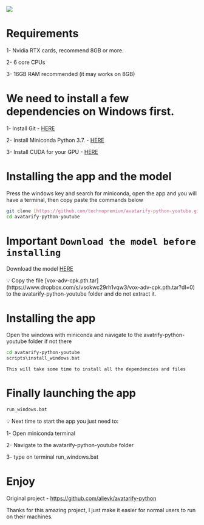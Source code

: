 ![](docs/mona.gif)

# Requirements

1- Nvidia RTX cards, recommend 8GB or more.

2- 6 core CPUs

3- 16GB RAM recommended (it may works on 8GB)

# We need to install a few dependencies on Windows first.

1- Install Git - [HERE](https://www.dropbox.com/s/lf5ammkeai68mpt/Git-2.38.0-64-bit.exe?dl=0)

2- Install Miniconda Python 3.7. - [HERE](https://www.dropbox.com/s/qogfyvcgpm8xjwb/Miniconda3-py37_4.12.0-Windows-x86_64.exe?dl=0)

3- Install CUDA for your GPU - [HERE](https://developer.nvidia.com/cuda-11-7-1-download-archive?target_os=Windows&target_arch=x86_64&target_version=11&target_type=exe_local)

# Installing the app and the model

Press the windows key and search for miniconda, open the app and you will have a terminal, then copy paste the commands below

```bash
git clone [https://github.com/technopremium/avatarify-python-youtube.git](https://github.com/technopremium/avatarify-python-youtube.git)
cd avatarify-python-youtube

```

# Important `Download the model before installing`

Download the model [HERE]([https://www.dropbox.com/s/vsokwc29rh1vqw3/vox-adv-cpk.pth.tar?dl=0](https://www.dropbox.com/s/vsokwc29rh1vqw3/vox-adv-cpk.pth.tar?dl=0)) 

<aside>
💡 Copy the file [vox-adv-cpk.pth.tar](https://www.dropbox.com/s/vsokwc29rh1vqw3/vox-adv-cpk.pth.tar?dl=0) to the avatarify-python-youtube folder and do not extract it.

</aside>

# Installing the app

Open the windows with miniconda and navigate to the avatrify-python-youtube folder if not there

```bash
cd avatarify-python-youtube
scripts\install_windows.bat
```

`This will take some time to install all the dependencies and files`

# Finally launching the app

```bash
run_windows.bat
```

<aside>
💡 Next time to start the app you just need to:

</aside>

1- Open miniconda terminal 

2- Navigate to the avatarify-python-youtube folder 

3- type on terminal run_windows.bat

# Enjoy

Original project - https://github.com/alievk/avatarify-python 

Thanks for this amazing project, I just make it easier for normal users to run on their machines.
